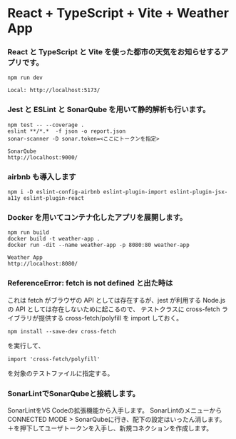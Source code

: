 # React + TypeScript + Vite + Weather App

### React と TypeScript と Vite を使った都市の天気をお知らせするアプリです。

```
npm run dev

Local: http://localhost:5173/
```

### Jest と ESLint と SonarQube を用いて静的解析も行います。

```
npm test -- --coverage .
eslint **/*.*  -f json -o report.json
sonar-scanner -D sonar.token=<ここにトークンを指定>

SonarQube
http://localhost:9000/
```

### airbnb も導入します

```
npm i -D eslint-config-airbnb eslint-plugin-import eslint-plugin-jsx-a11y eslint-plugin-react
```

### Docker を用いてコンテナ化したアプリを展開します。

```
npm run build
docker build -t weather-app .
docker run -dit --name weather-app -p 8080:80 weather-app

Weather App
http://localhost:8080/
```

### ReferenceError: fetch is not defined と出た時は

これは fetch がブラウザの API としては存在するが、jest が利用する Node.js の API としては存在しないために起こるので、
テストクラスに cross-fetch ライブラリが提供する cross-fetch/polyfill を import しておく。

```
npm install --save-dev cross-fetch
```

を実行して、

```
import 'cross-fetch/polyfill'
```

を対象のテストファイルに指定する。

### SonarLintでSonarQubeと接続します。
SonarLintをVS Codeの拡張機能から入手します。
SonarLintのメニューからCONNECTED MODE > SonarQubeに行き、配下の設定はいったん消します。
＋を押下してユーザトークンを入手し、新規コネクションを作成します。
